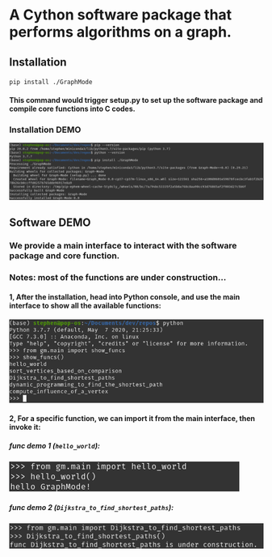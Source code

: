 # A Cython software package that performs algorithms on a graph.  
## Installation  
`pip install ./GraphMode`  
#### This command would trigger setup.py to set up the software package and compile core functions into C codes.  
### Installation DEMO  
![pic](gm_installation_demo.png)  
## Software DEMO  
### We provide a main interface to interact with the software package and core function.  
### Notes: most of the functions are under construction...  
#### 1, After the installation, head into Python console, and use the main interface to show all the available functions:  
![pic](show_funcs.png)  
#### 2, For a specific function, we can import it from the main interface, then invoke it:  
##### func demo 1 (`hello_world`):  
![pic](hello_world.png)  
##### func demo 2 (`Dijkstra_to_find_shortest_paths`):  
![pic](Dijkstra_to_find_shortest_paths.png)  
